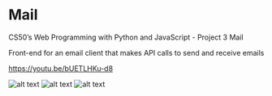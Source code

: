 # Mail
CS50’s Web Programming with Python and JavaScript - Project 3 Mail

 Front-end for an email client that makes API calls to send and receive emails
 
https://youtu.be/bUETLHKu-d8
 
![alt text](https://github.com/pablocourault/Mail/main/mail1.png?raw=true)
![alt text](https://github.com/pablocourault/Mail/main/mail2.png?raw=true)
![alt text](https://github.com/pablocourault/Mail/main/mail3.png?raw=true)
